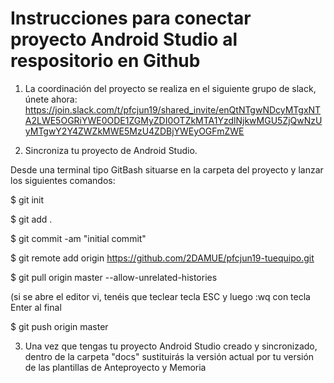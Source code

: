 # Instrucciones para conectar proyecto Android Studio al respositorio en Github

1. La coordinación del proyecto se realiza en el siguiente grupo de slack, únete ahora:
https://join.slack.com/t/pfcjun19/shared_invite/enQtNTgwNDcyMTgxNTA2LWE5OGRiYWE0ODE1ZGMyZDI0OTZkMTA1YzdlNjkwMGU5ZjQwNzUyMTgwY2Y4ZWZkMWE5MzU4ZDBjYWEyOGFmZWE


2. Sincroniza tu proyecto de Android Studio.

Desde una terminal tipo GitBash situarse en la carpeta del proyecto y lanzar los siguientes comandos:

$ git init

$ git add .

$ git commit -am "initial commit"

$ git remote add origin https://github.com/2DAMUE/pfcjun19-tuequipo.git

$ git pull origin master --allow-unrelated-histories

(si se abre el editor vi, tenéis que teclear tecla ESC y luego :wq con tecla Enter al final

$ git push origin master


3. Una vez que tengas tu proyecto Android Studio creado y sincronizado, dentro de la carpeta "docs" sustituirás la versión actual por tu versión de las plantillas de Anteproyecto y Memoria
